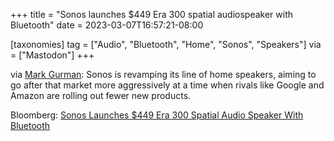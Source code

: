 +++
title = "Sonos launches $449 Era 300 spatial audiospeaker with Bluetooth"
date = 2023-03-07T16:57:21-08:00

[taxonomies]
tag = ["Audio", "Bluetooth", "Home", "Sonos", "Speakers"]
via = ["Mastodon"]
+++

via [Mark Gurman](https://mastodon.social/@markgurman/109982457391626820): Sonos is revamping its line of home speakers, aiming to go after that market more aggressively at a time when rivals like Google and Amazon are rolling out fewer new products.

<!-- more -->

Bloomberg: [Sonos Launches $449 Era 300 Spatial Audio Speaker With Bluetooth](https://www.bloomberg.com/news/articles/2023-03-07/new-sonos-speakers-era-100-449-era-300-with-spatial-audio-bluetooth-sono)
